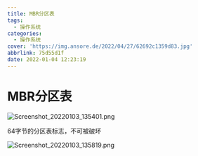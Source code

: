 ```yaml
---
title: MBR分区表
tags:
  - 操作系统
categories:
  - 操作系统
cover: 'https://img.ansore.de/2022/04/27/62692c1359d83.jpg'
abbrlink: 75d55d1f
date: 2022-01-04 12:23:19
---
```


# MBR分区表

![Screenshot_20220103_135401.png](https://img.ansore.de/2022/05/15/6280e420dc67b.png)

64字节的分区表标志，不可被破坏

![Screenshot_20220103_135819.png](https://img.ansore.de/2022/05/15/6280e423ea6d2.png)
